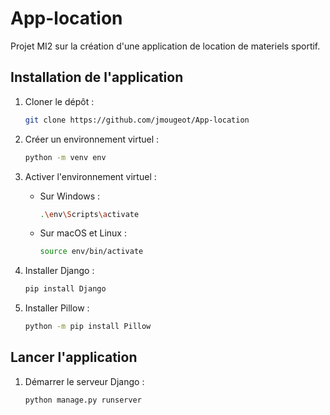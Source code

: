 # App-location

Projet MI2 sur la création d'une application de location de materiels sportif.

## Installation de l'application

1. Cloner le dépôt :
   ```sh
   git clone https://github.com/jmougeot/App-location
   ```

2. Créer un environnement virtuel :
   ```sh
   python -m venv env
   ```

3. Activer l'environnement virtuel :
   - Sur Windows :
     ```sh
     .\env\Scripts\activate
     ```
   - Sur macOS et Linux :
     ```sh
     source env/bin/activate
     ```

4. Installer Django :
   ```sh
   pip install Django
   ```

5. Installer Pillow :
   ```sh
   python -m pip install Pillow
   ```

## Lancer l'application

1. Démarrer le serveur Django :
   ```sh
   python manage.py runserver
   ```

